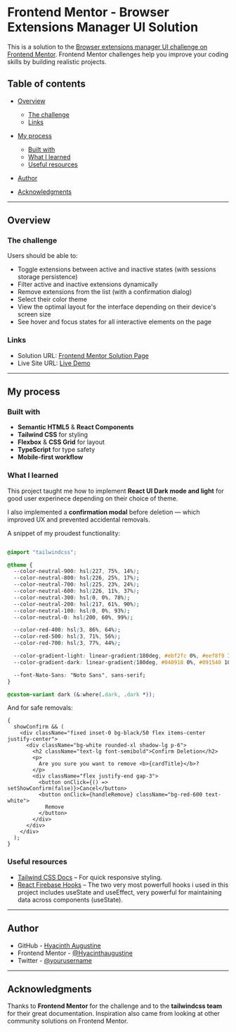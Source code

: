 # Frontend Mentor - Browser Extensions Manager UI Solution

This is a solution to the
[Browser extensions manager UI challenge on Frontend Mentor](https://www.frontendmentor.io/challenges/browser-extension-manager-ui-yNZnOfsMAp).
Frontend Mentor challenges help you improve your coding skills by building
realistic projects.

## Table of contents

- [Overview](#overview)

  - [The challenge](#the-challenge)
  - [Links](#links)

- [My process](#my-process)

  - [Built with](#built-with)
  - [What I learned](#what-i-learned)
  - [Useful resources](#useful-resources)

- [Author](#author)
- [Acknowledgments](#acknowledgments)

---

## Overview

### The challenge

Users should be able to:

- Toggle extensions between active and inactive states (with sessions storage
  persistence)
- Filter active and inactive extensions dynamically
- Remove extensions from the list (with a confirmation dialog)
- Select their color theme
- View the optimal layout for the interface depending on their device's screen
  size
- See hover and focus states for all interactive elements on the page

### Links

- Solution URL:
  [Frontend Mentor Solution Page](https://www.frontendmentor.io/solutions/)
- Live Site URL: [Live Demo](https://your-deployment-url.vercel.app/)

---

## My process

### Built with

- **Semantic HTML5** & **React Components**
- **Tailwind CSS** for styling
- **Flexbox** & **CSS Grid** for layout
- **TypeScript** for type safety
- **Mobile-first workflow**

### What I learned

This project taught me how to implement **React UI Dark mode and light** for
good user experinece depending on their choice of theme.

I also implemented a **confirmation modal** before deletion — which improved UX
and prevented accidental removals.

A snippet of my proudest functionality:

```index.css

@import "tailwindcss";

@theme {
  --color-neutral-900: hsl(227, 75%, 14%);
  --color-neutral-800: hsl(226, 25%, 17%);
  --color-neutral-700: hsl(225, 23%, 24%);
  --color-neutral-600: hsl(226, 11%, 37%);
  --color-neutral-300: hsl(0, 0%, 78%);
  --color-neutral-200: hsl(217, 61%, 90%);
  --color-neutral-100: hsl(0, 0%, 93%);
  --color-neutral-0: hsl(200, 60%, 99%);

  --color-red-400: hsl(3, 86%, 64%);
  --color-red-500: hsl(3, 71%, 56%);
  --color-red-700: hsl(3, 77%, 44%);

  --color-gradient-light: linear-gradient(180deg, #ebf2fc 0%, #eef8f9 100%);
  --color-gradient-dark: linear-gradient(180deg, #040918 0%, #091540 100%);

  --font-Nato-Sans: "Noto Sans", sans-serif;
}

@custom-variant dark (&:where(.dark, .dark *));

```

And for safe removals:

```tsx
{
  showConfirm && (
    <div className="fixed inset-0 bg-black/50 flex items-center justify-center">
      <div className="bg-white rounded-xl shadow-lg p-6">
        <h2 className="text-lg font-semibold">Confirm Deletion</h2>
        <p>
          Are you sure you want to remove <b>{cardTitle}</b>?
        </p>
        <div className="flex justify-end gap-3">
          <button onClick={() => setShowConfirm(false)}>Cancel</button>
          <button onClick={handleRemove} className="bg-red-600 text-white">
            Remove
          </button>
        </div>
      </div>
    </div>
  );
}
```

### Useful resources

- [Tailwind CSS Docs](https://tailwindcss.com/docs) – For quick responsive
  styling.
- [React Firebase Hooks](https://github.com/CSFrequency/react-firebase-hooks) –
  The two very most powerfull hooks i used in this project includes useState and
  useEffect, very powerful for maintaining data across components (useState).

---

## Author

- GitHub - [Hyacinth Augustine](https://github.com/yourusername)
- Frontend Mentor -
  [@Hyacinthaugustine](https://www.frontendmentor.io/profile/Hyacinthaugustine)
- Twitter - [@yourusername](https://x.com/HyacinthAu0203)

---

## Acknowledgments

Thanks to **Frontend Mentor** for the challenge and to the **tailwindcss team**
for their great documentation. Inspiration also came from looking at other
community solutions on Frontend Mentor.
